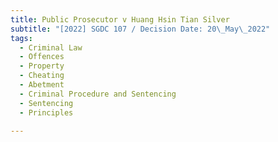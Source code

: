 ```yaml
---
title: Public Prosecutor v Huang Hsin Tian Silver
subtitle: "[2022] SGDC 107 / Decision Date: 20\_May\_2022"
tags:
  - Criminal Law
  - Offences
  - Property
  - Cheating
  - Abetment
  - Criminal Procedure and Sentencing
  - Sentencing
  - Principles

---
```

